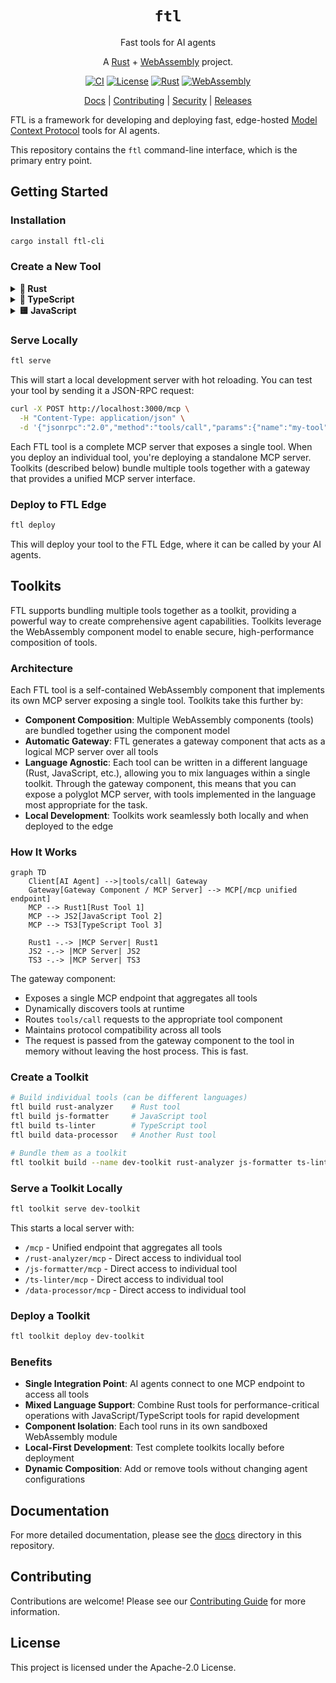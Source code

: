 <div align="center">

# `ftl`

Fast tools for AI agents

A [Rust](https://www.rust-lang.org) + [WebAssembly](https://webassembly.org) project.

[![CI](https://github.com/fastertools/ftl-cli/actions/workflows/ci.yml/badge.svg)](https://github.com/fastertools/core/actions/workflows/ci.yml)
[![License](https://img.shields.io/badge/license-Apache%202.0-blue.svg)](LICENSE)
[![Rust](https://img.shields.io/badge/rust-1.87+-orange.svg)](https://www.rust-lang.org)
[![WebAssembly](https://img.shields.io/badge/WebAssembly-compatible-purple.svg)](https://webassembly.org/)

[Docs](./docs/introduction.md) | [Contributing](./CONTRIBUTING.md) | [Security](./SECURITY.md) | [Releases](https://github.com/fastertools/ftl-cli/releases)

</div>

FTL is a framework for developing and deploying fast, edge-hosted [Model Context Protocol](https://modelcontextprotocol.io/introduction) tools for AI agents.

This repository contains the `ftl` command-line interface, which is the primary entry point.

## Getting Started

### Installation

```bash
cargo install ftl-cli
```

### Create a New Tool

<details>
<summary><b>🦀 Rust</b></summary>

```bash
ftl new my-tool --rust
```

This creates a new directory with:
- `ftl.toml` - Tool manifest
- `Cargo.toml` - Rust dependencies
- `src/lib.rs` - Tool implementation

```rust
use ftl_sdk_rs::prelude::*;

#[derive(Clone)]
struct MyTool;

impl Tool for MyTool {
    fn name(&self) -> &'static str { "my-tool" }
    fn description(&self) -> &'static str { "My tool description" }
    
    fn input_schema(&self) -> serde_json::Value {
        json!({
            "type": "object",
            "properties": {
                "input": {"type": "string"}
            },
            "required": ["input"]
        })
    }
    
    fn call(&self, args: &serde_json::Value) -> Result<ToolResult, ToolError> {
        let input = args["input"].as_str()
            .ok_or(ToolError::InvalidArguments("input required".into()))?;
            
        Ok(ToolResult::text(format!("Processed: {}", input)))
    }
}

ftl_sdk_rs::ftl_mcp_server!(MyTool);
```
</details>

<details>
<summary><b>🔷 TypeScript</b></summary>

```bash
ftl new my-tool --typescript
```

This creates a new directory with:
- `ftl.toml` - Tool manifest
- `package.json` - Node dependencies
- `tsconfig.json` - TypeScript configuration
- `src/index.ts` - Tool implementation

```typescript
import { Tool, ToolResult, ToolError } from '@fastertools/ftl-sdk-ts';

export default class MyTool extends Tool {
    get name(): string { return 'my-tool'; }
    get description(): string { return 'My tool description'; }
    
    get inputSchema() {
        return {
            type: 'object',
            properties: {
                input: { type: 'string' }
            },
            required: ['input']
        };
    }
    
    execute(args: { input: string }): ToolResult {
        const { input } = args;
        
        if (!input) {
            throw ToolError.invalidArguments('input required');
        }
        
        return ToolResult.text(`Processed: ${input}`);
    }
}
```

</details>

</details>

<details>
<summary><b>🟨 JavaScript</b></summary>

```bash
ftl new my-tool --javascript
```

This creates a new directory with:
- `ftl.toml` - Tool manifest
- `package.json` - Node dependencies
- `src/index.js` - Tool implementation

```javascript
import { Tool, ToolResult, ToolError } from '@fastertools/ftl-sdk-ts';

export default class MyTool extends Tool {
    get name() { return 'my-tool'; }
    get description() { return 'My tool description'; }
    
    get inputSchema() {
        return {
            type: 'object',
            properties: {
                input: { type: 'string' }
            },
            required: ['input']
        };
    }
    
    execute(args) {
        const { input } = args;
        
        if (!input) {
            throw ToolError.invalidArguments('input required');
        }
        
        return ToolResult.text(`Processed: ${input}`);
    }
}
```

</details>

### Serve Locally

```bash
ftl serve
```

This will start a local development server with hot reloading. You can test your tool by sending it a JSON-RPC request:

```bash
curl -X POST http://localhost:3000/mcp \
  -H "Content-Type: application/json" \
  -d '{"jsonrpc":"2.0","method":"tools/call","params":{"name":"my-tool","arguments":{"input":"test"}},"id":1}'
```

Each FTL tool is a complete MCP server that exposes a single tool. When you deploy an individual tool, you're deploying a standalone MCP server. Toolkits (described below) bundle multiple tools together with a gateway that provides a unified MCP server interface.

### Deploy to FTL Edge

```bash
ftl deploy
```

This will deploy your tool to the FTL Edge, where it can be called by your AI agents.

## Toolkits

FTL supports bundling multiple tools together as a toolkit, providing a powerful way to create comprehensive agent capabilities. Toolkits leverage the WebAssembly component model to enable secure, high-performance composition of tools.

### Architecture

Each FTL tool is a self-contained WebAssembly component that implements its own MCP server exposing a single tool. Toolkits take this further by:

- **Component Composition**: Multiple WebAssembly components (tools) are bundled together using the component model
- **Automatic Gateway**: FTL generates a gateway component that acts as a logical MCP server over all tools
- **Language Agnostic**: Each tool can be written in a different language (Rust, JavaScript, etc.), allowing you to mix languages within a single toolkit. Through the gateway component, this means that you can expose a polyglot MCP server, with tools implemented in the language most appropriate for the task.
- **Local Development**: Toolkits work seamlessly both locally and when deployed to the edge

### How It Works

```mermaid
graph TD
    Client[AI Agent] -->|tools/call| Gateway
    Gateway[Gateway Component / MCP Server] --> MCP[/mcp unified endpoint]
    MCP --> Rust1[Rust Tool 1]
    MCP --> JS2[JavaScript Tool 2]
    MCP --> TS3[TypeScript Tool 3]
    
    Rust1 -.-> |MCP Server| Rust1
    JS2 -.-> |MCP Server| JS2
    TS3 -.-> |MCP Server| TS3
```

The gateway component:
- Exposes a single MCP endpoint that aggregates all tools
- Dynamically discovers tools at runtime
- Routes `tools/call` requests to the appropriate tool component
- Maintains protocol compatibility across all tools
- The request is passed from the gateway component to the tool in memory without leaving the host process. This is fast.

### Create a Toolkit

```bash
# Build individual tools (can be different languages)
ftl build rust-analyzer    # Rust tool
ftl build js-formatter     # JavaScript tool  
ftl build ts-linter        # TypeScript tool
ftl build data-processor   # Another Rust tool

# Bundle them as a toolkit
ftl toolkit build --name dev-toolkit rust-analyzer js-formatter ts-linter data-processor
```

### Serve a Toolkit Locally

```bash
ftl toolkit serve dev-toolkit
```

This starts a local server with:
- `/mcp` - Unified endpoint that aggregates all tools
- `/rust-analyzer/mcp` - Direct access to individual tool
- `/js-formatter/mcp` - Direct access to individual tool
- `/ts-linter/mcp` - Direct access to individual tool
- `/data-processor/mcp` - Direct access to individual tool

### Deploy a Toolkit

```bash
ftl toolkit deploy dev-toolkit
```

### Benefits

- **Single Integration Point**: AI agents connect to one MCP endpoint to access all tools
- **Mixed Language Support**: Combine Rust tools for performance-critical operations with JavaScript/TypeScript tools for rapid development
- **Component Isolation**: Each tool runs in its own sandboxed WebAssembly module
- **Local-First Development**: Test complete toolkits locally before deployment
- **Dynamic Composition**: Add or remove tools without changing agent configurations

## Documentation

For more detailed documentation, please see the [docs](./docs/introduction.md) directory in this repository.

## Contributing

Contributions are welcome! Please see our [Contributing Guide](CONTRIBUTING.md) for more information.

## License

This project is licensed under the Apache-2.0 License.

